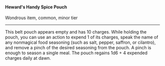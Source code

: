 #### Heward's Handy Spice Pouch

Wondrous item, common, minor tier

---

This belt pouch appears empty and has 10 charges. While holding the pouch, you can use an action to expend 1 of its charges, speak the name of any nonmagical food seasoning (such as salt, pepper, saffron, or cilantro), and remove a pinch of the desired seasoning from the pouch. A pinch is enough to season a single meal. The pouch regains 1d6 + 4 expended charges daily at dawn.